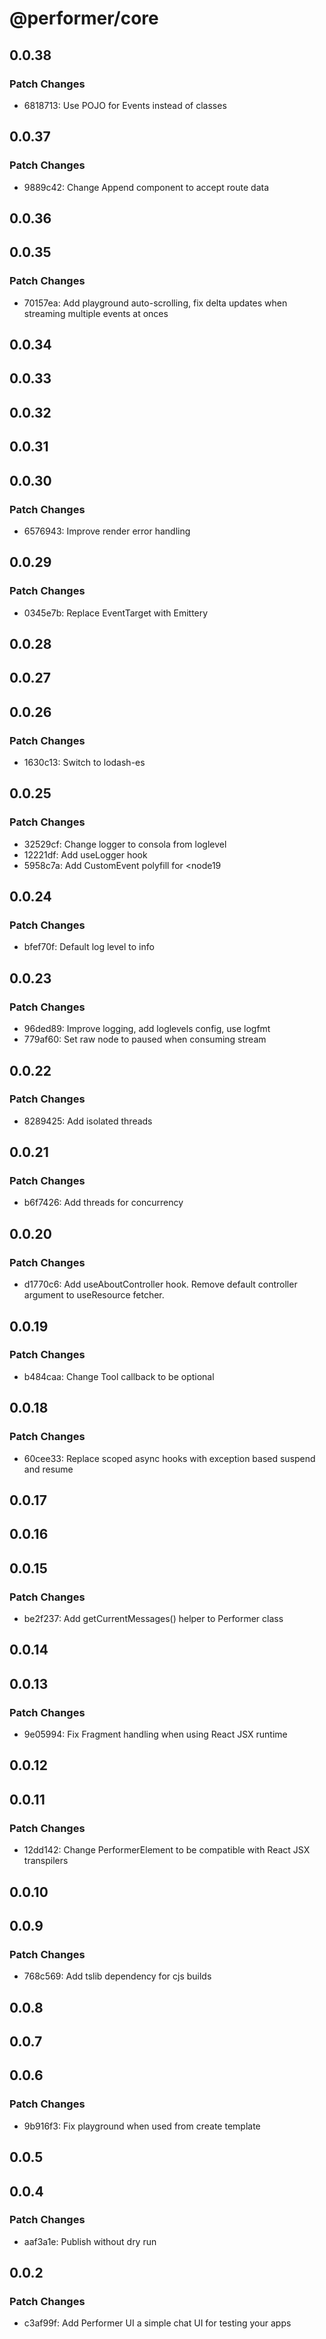 # @performer/core

## 0.0.38

### Patch Changes

- 6818713: Use POJO for Events instead of classes

## 0.0.37

### Patch Changes

- 9889c42: Change Append component to accept route data

## 0.0.36

## 0.0.35

### Patch Changes

- 70157ea: Add playground auto-scrolling, fix delta updates when streaming multiple events at onces

## 0.0.34

## 0.0.33

## 0.0.32

## 0.0.31

## 0.0.30

### Patch Changes

- 6576943: Improve render error handling

## 0.0.29

### Patch Changes

- 0345e7b: Replace EventTarget with Emittery

## 0.0.28

## 0.0.27

## 0.0.26

### Patch Changes

- 1630c13: Switch to lodash-es

## 0.0.25

### Patch Changes

- 32529cf: Change logger to consola from loglevel
- 12221df: Add useLogger hook
- 5958c7a: Add CustomEvent polyfill for <node19

## 0.0.24

### Patch Changes

- bfef70f: Default log level to info

## 0.0.23

### Patch Changes

- 96ded89: Improve logging, add loglevels config, use logfmt
- 779af60: Set raw node to paused when consuming stream

## 0.0.22

### Patch Changes

- 8289425: Add isolated threads

## 0.0.21

### Patch Changes

- b6f7426: Add threads for concurrency

## 0.0.20

### Patch Changes

- d1770c6: Add useAboutController hook. Remove default controller argument to useResource fetcher.

## 0.0.19

### Patch Changes

- b484caa: Change Tool callback to be optional

## 0.0.18

### Patch Changes

- 60cee33: Replace scoped async hooks with exception based suspend and resume

## 0.0.17

## 0.0.16

## 0.0.15

### Patch Changes

- be2f237: Add getCurrentMessages() helper to Performer class

## 0.0.14

## 0.0.13

### Patch Changes

- 9e05994: Fix Fragment handling when using React JSX runtime

## 0.0.12

## 0.0.11

### Patch Changes

- 12dd142: Change PerformerElement to be compatible with React JSX transpilers

## 0.0.10

## 0.0.9

### Patch Changes

- 768c569: Add tslib dependency for cjs builds

## 0.0.8

## 0.0.7

## 0.0.6

### Patch Changes

- 9b916f3: Fix playground when used from create template

## 0.0.5

## 0.0.4

### Patch Changes

- aaf3a1e: Publish without dry run

## 0.0.2

### Patch Changes

- c3af99f: Add Performer UI a simple chat UI for testing your apps
